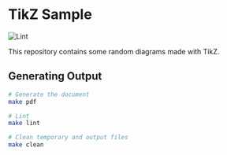 # TikZ Sample

![Lint](https://github.com/dpwiese/tikz-sample/actions/workflows/lint.yml/badge.svg?branch=main)

This repository contains some random diagrams made with TikZ.

## Generating Output

```sh
# Generate the document
make pdf

# Lint
make lint

# Clean temporary and output files
make clean
```
